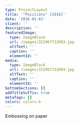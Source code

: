 ```yaml
---
type: ProjectLayout
title: '"Positions" [2016]'
date: '2016-01-01'
client: ''
description: ''
featuredImage:
  type: ImageBlock
  url: /images/152967722093.jpg
  altText: ''
  caption: ''
  elementId: ''
media:
  type: ImageBlock
  url: /images/152967722093.jpg
  altText: ''
  caption: ''
  elementId: ''
bottomSections: []
addTitleSuffix: true
metaTags: []
colors: colors-b
---
```

Embossing on paper
